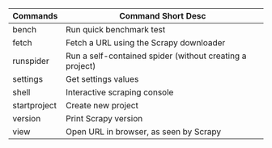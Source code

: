 |  Commands | Command Short Desc |
|---|---|
| bench  |  Run quick benchmark test  |
| fetch  |  Fetch a URL using the Scrapy downloader |
| runspider |  Run a self-contained spider (without creating a project) |
| settings   |  Get settings values |
| shell |  Interactive scraping console  |
| startproject   | Create new project  |
| version  |  Print Scrapy version |
| view  | Open URL in browser, as seen by Scrapy  |


